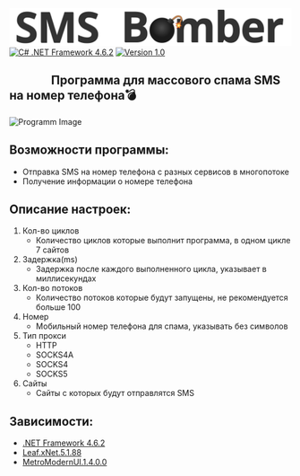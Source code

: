 ![SMS-Bomber](Logo/SMS-Bomber.png)
[![C# .NET Framework 4.6.2](https://img.shields.io/badge/C%23-.NET%20Framework%204.6.2-blueviolet)](https://dotnet.microsoft.com/download/dotnet-framework)
[![Version 1.0](https://img.shields.io/badge/Version-1.0-blue.svg?cacheSeconds=2592000)](https://github.com/DeWizzard/SMS-Bomber/releases)
##                Программа для массового спама SMS на номер телефона:bomb:
![Programm Image](https://raw.githubusercontent.com/DeWizzard/SMS-Bomber/master/Images/Programm.png?token=AL6H64E7SQ3VTVGQJCHSJCS6BMCXY)
## Возможности программы:
- Отправка SMS на номер телефона с разных сервисов в многопотоке
- Получение информации о номере телефона
## Описание настроек:
1. Кол-во циклов
   - Количество циклов которые выполнит программа, в одном цикле 7 сайтов
2. Задержка(ms)
   - Задержка после каждого выполненного цикла, указывает в миллисекундах
3. Кол-во потоков
   - Количество потоков которые будут запущены, не рекомендуется больше 100
4. Номер
   - Мобильный номер телефона для спама, указывать без символов
5. Тип прокси
   - HTTP
   - SOCKS4A
   - SOCKS4
   - SOCKS5
6. Сайты
   - Сайты с которых будут отправлятся SMS
## Зависимости:
* [.NET Framework 4.6.2](https://dotnet.microsoft.com/download/dotnet-framework)
* [Leaf.xNet.5.1.88](https://www.nuget.org/packages?q=Leaf.xNet)
* [MetroModernUI.1.4.0.0](https://www.nuget.org/packages/MetroModernUI/)
